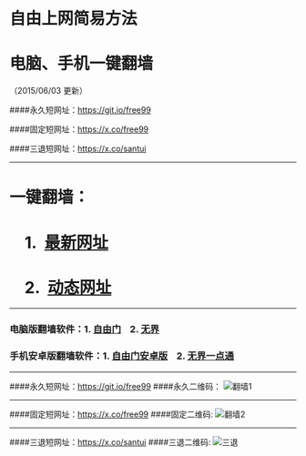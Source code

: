 # 自由上网简易方法
# 电脑、手机一键翻墙
（2015/06/03 更新）

####永久短网址：https://git.io/free99

####固定短网址：https://x.co/free99

####三退短网址：https://x.co/santui

***

#  一键翻墙：

#  &nbsp;&nbsp;&nbsp;&nbsp;1.&nbsp;&nbsp;<a href="https://d1990rmk2ck7n4.cloudfront.net" target="_blank">最新网址</a>

#  &nbsp;&nbsp;&nbsp;&nbsp;2.&nbsp;&nbsp;<a href="https://x.co/free99" target="_blank">动态网址</a>


***

### 电脑版翻墙软件：1. <a href="https://d1990rmk2ck7n4.cloudfront.net/fga01.php?fid=fg754p.zip" target="_blank">自由门</a>&nbsp;&nbsp;&nbsp;&nbsp;2. <a href="https://d1990rmk2ck7n4.cloudfront.net/fga01.php?fid=u1405.zip" target="_blank">无界</a>

### 手机安卓版翻墙软件：1. <a href="https://d1990rmk2ck7n4.cloudfront.net/fga01.php?fid=fgma32.apk" target="_blank">自由门安卓版</a>&nbsp;&nbsp;&nbsp;&nbsp;2. <a href="https://d1990rmk2ck7n4.cloudfront.net/fga01.php?fid=um3.1.apk" target="_blank">无界一点通</a>

***

####永久短网址：https://git.io/free99
####永久二维码：
![翻墙1](https://d1990rmk2ck7n4.cloudfront.net/pic/yjfq0.png)

***

####固定短网址：https://x.co/free99
####固定二维码:
![翻墙2](https://d1990rmk2ck7n4.cloudfront.net/pic/yjfq1.png)

***

####三退短网址：https://x.co/santui
####三退二维码:
![三退](https://d1990rmk2ck7n4.cloudfront.net/pic/tui1.png)

